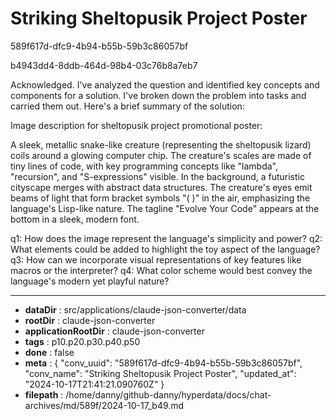 # Striking Sheltopusik Project Poster

589f617d-dfc9-4b94-b55b-59b3c86057bf

b4943dd4-8ddb-464d-98b4-03c76b8a7eb7

 Acknowledged. I've analyzed the question and identified key concepts and components for a solution. I've broken down the problem into tasks and carried them out. Here's a brief summary of the solution:

Image description for sheltopusik project promotional poster:

A sleek, metallic snake-like creature (representing the sheltopusik lizard) coils around a glowing computer chip. The creature's scales are made of tiny lines of code, with key programming concepts like "lambda", "recursion", and "S-expressions" visible. In the background, a futuristic cityscape merges with abstract data structures. The creature's eyes emit beams of light that form bracket symbols "( )" in the air, emphasizing the language's Lisp-like nature. The tagline "Evolve Your Code" appears at the bottom in a sleek, modern font.

q1: How does the image represent the language's simplicity and power?
q2: What elements could be added to highlight the toy aspect of the language?
q3: How can we incorporate visual representations of key features like macros or the interpreter?
q4: What color scheme would best convey the language's modern yet playful nature?

---

* **dataDir** : src/applications/claude-json-converter/data
* **rootDir** : claude-json-converter
* **applicationRootDir** : claude-json-converter
* **tags** : p10.p20.p30.p40.p50
* **done** : false
* **meta** : {
  "conv_uuid": "589f617d-dfc9-4b94-b55b-59b3c86057bf",
  "conv_name": "Striking Sheltopusik Project Poster",
  "updated_at": "2024-10-17T21:41:21.090760Z"
}
* **filepath** : /home/danny/github-danny/hyperdata/docs/chat-archives/md/589f/2024-10-17_b49.md